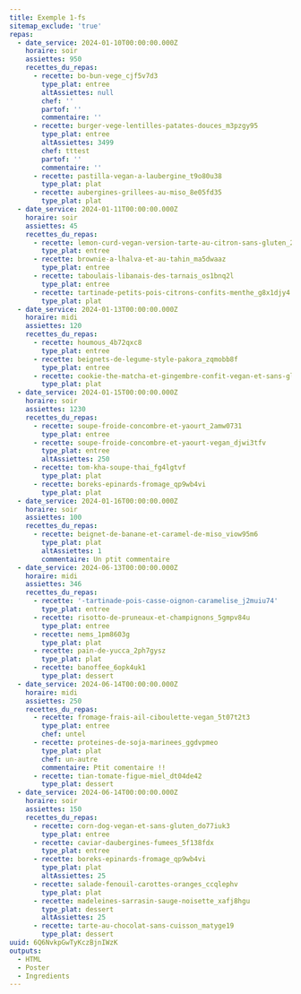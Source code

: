 ```yaml
---
title: Exemple 1-fs
sitemap_exclude: 'true'
repas:
  - date_service: 2024-01-10T00:00:00.000Z
    horaire: soir
    assiettes: 950
    recettes_du_repas:
      - recette: bo-bun-vege_cjf5v7d3
        type_plat: entree
        altAssiettes: null
        chef: ''
        partof: ''
        commentaire: ''
      - recette: burger-vege-lentilles-patates-douces_m3pzgy95
        type_plat: entree
        altAssiettes: 3499
        chef: tttest
        partof: ''
        commentaire: ''
      - recette: pastilla-vegan-a-laubergine_t9o80u38
        type_plat: plat
      - recette: aubergines-grillees-au-miso_8e05fd35
        type_plat: plat
  - date_service: 2024-01-11T00:00:00.000Z
    horaire: soir
    assiettes: 45
    recettes_du_repas:
      - recette: lemon-curd-vegan-version-tarte-au-citron-sans-gluten_24nxll5l
        type_plat: entree
      - recette: brownie-a-lhalva-et-au-tahin_ma5dwaaz
        type_plat: entree
      - recette: taboulais-libanais-des-tarnais_os1bnq2l
        type_plat: entree
      - recette: tartinade-petits-pois-citrons-confits-menthe_g8x1djy4
        type_plat: plat
  - date_service: 2024-01-13T00:00:00.000Z
    horaire: midi
    assiettes: 120
    recettes_du_repas:
      - recette: houmous_4b72qxc8
        type_plat: entree
      - recette: beignets-de-legume-style-pakora_zqmobb8f
        type_plat: entree
      - recette: cookie-the-matcha-et-gingembre-confit-vegan-et-sans-gluten_jvdekkyz
        type_plat: plat
  - date_service: 2024-01-15T00:00:00.000Z
    horaire: soir
    assiettes: 1230
    recettes_du_repas:
      - recette: soupe-froide-concombre-et-yaourt_2amw0731
        type_plat: entree
      - recette: soupe-froide-concombre-et-yaourt-vegan_djwi3tfv
        type_plat: entree
        altAssiettes: 250
      - recette: tom-kha-soupe-thai_fg4lgtvf
        type_plat: plat
      - recette: boreks-epinards-fromage_qp9wb4vi
        type_plat: plat
  - date_service: 2024-01-16T00:00:00.000Z
    horaire: soir
    assiettes: 100
    recettes_du_repas:
      - recette: beignet-de-banane-et-caramel-de-miso_viow95m6
        type_plat: plat
        altAssiettes: 1
        commentaire: Un ptit commentaire
  - date_service: 2024-06-13T00:00:00.000Z
    horaire: midi
    assiettes: 346
    recettes_du_repas:
      - recette: '-tartinade-pois-casse-oignon-caramelise_j2muiu74'
        type_plat: entree
      - recette: risotto-de-pruneaux-et-champignons_5gmpv84u
        type_plat: entree
      - recette: nems_1pm8603g
        type_plat: plat
      - recette: pain-de-yucca_2ph7gysz
        type_plat: plat
      - recette: banoffee_6opk4uk1
        type_plat: dessert
  - date_service: 2024-06-14T00:00:00.000Z
    horaire: midi
    assiettes: 250
    recettes_du_repas:
      - recette: fromage-frais-ail-ciboulette-vegan_5t07t2t3
        type_plat: entree
        chef: untel
      - recette: proteines-de-soja-marinees_ggdvpmeo
        type_plat: plat
        chef: un-autre
        commentaire: Ptit comentaire !!
      - recette: tian-tomate-figue-miel_dt04de42
        type_plat: dessert
  - date_service: 2024-06-14T00:00:00.000Z
    horaire: soir
    assiettes: 150
    recettes_du_repas:
      - recette: corn-dog-vegan-et-sans-gluten_do77iuk3
        type_plat: entree
      - recette: caviar-daubergines-fumees_5f138fdx
        type_plat: entree
      - recette: boreks-epinards-fromage_qp9wb4vi
        type_plat: plat
        altAssiettes: 25
      - recette: salade-fenouil-carottes-oranges_ccqlephv
        type_plat: plat
      - recette: madeleines-sarrasin-sauge-noisette_xafj8hgu
        type_plat: dessert
        altAssiettes: 25
      - recette: tarte-au-chocolat-sans-cuisson_matyge19
        type_plat: dessert
uuid: 6Q6NvkpGwTyKczBjnIWzK
outputs:
  - HTML
  - Poster
  - Ingredients
---
```


